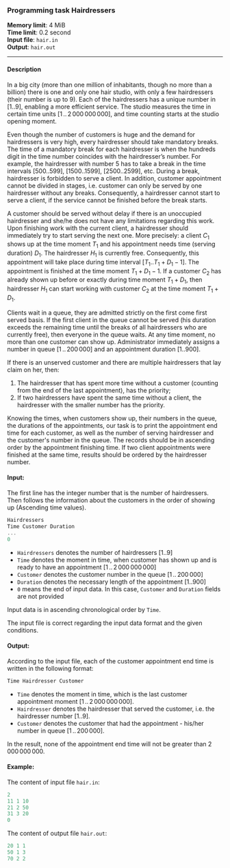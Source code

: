 ### Programming task Hairdressers

**Memory limit**: 4 MiB  
**Time limit**: 0.2 second  
**Input file**: `hair.in`  
**Output**: `hair.out`

---

#### Description

In a big city (more than one million of inhabitants, though no more than a billion) there is one and only one hair studio, with only a few hairdressers (their number is up to $9$). Each of the hairdressers has a unique number in $[1..9]$, enabling a more efficient service. The studio measures the time in certain time units $[1\,..\,2\,000\,000\,000]$, and time counting starts at the studio opening moment.

Even though the number of customers is huge and the demand for hairdressers is very high, every hairdresser should take mandatory breaks. The time of a mandatory break for each hairdresser is when the hundreds digit in the time number coincides with the hairdresser’s number. For example, the hairdresser with number $5$ has to take a break in the time intervals $[500..599]$, $[1500..1599]$, $[2500..2599]$, etc. During a break, hairdresser is forbidden to serve a client. In addition, customer appointment cannot be divided in stages, i.e. customer can only be served by one hairdresser without any breaks. Consequently, a hairdresser cannot start to serve a client, if the service cannot be finished before the break starts.

A customer should be served without delay if there is an unoccupied hairdresser and she/he does not have any limitations regarding this work. Upon finishing work with the current client, a hairdresser should immediately try to start serving the next one. More precisely: a client $C_1$ shows up at the time moment $T_1$ and his appointment needs time (serving duration) $D_1$. The hairdresser $H_1$ is currently free. Consequently, this appointment will take place during time interval $[T_1..T_1+D_1-1]$. The appointment is finished at the time moment $T_1+ D_1-1$. If a customer $C_2$ has already shown up before or exactly during time moment $T_1+D_1$, then hairdresser $H_1$ can start working with customer $C_2$ at the time moment $T_1+ D_1$.

Clients wait in a queue, they are admitted strictly on the first come first served basis. If the first client in the queue cannot be served 
(his duration exceeds the remaining time until the breaks of all hairdressers who are currently free), then everyone in the queue waits.
At any time moment, no more than one customer can show up. 
Administrator immediately assigns a number in queue $[1\,..\,200\,000]$ and an appointment duration $[1..900]$.

If there is an unserved customer and there are multiple hairdressers that lay claim on her, then:

1. The hairdresser that has spent more time without a customer (counting from the end of the last appointment), has the priority;
2. If two hairdressers have spent the same time without a client, the hairdresser with the smaller number has the priority.

Knowing the times, when customers show up, their numbers in the queue, the durations of the appointments, our task is to print the appointment end time for each customer, as well as the number of serving hairdresser and the customer's number in the queue. The records should be in ascending order by the appointment finishing time. If two client appointments were finished at the same time, results should be ordered by the hairdresser number.

#### Input: 

The first line has the integer number that is the number of hairdressers. Then follows the information about the customers in the order of showing up (Ascending time values).

```c
Hairdressers
Time Customer Duration
...
0
```

* `Hairdressers` denotes the number of hairdressers $[1..9]$
* `Time` denotes the moment in time, when customer has shown up and is ready to have an appointment $[1\,..\,2\,000\,000\,000]$
* `Customer` denotes the customer number in the queue $[1\,..\,200\,000]$
* `Duration` denotes the necessary length of the appointment $[1..900]$
* `0` means the end of input data. In this case, `Customer` and `Duration` fields are not provided

Input data is in ascending chronological order by `Time`.

The input file is correct regarding the input data format and the given conditions.

#### Output:

According to the input file, each of the customer appointment end time is written in the following format:

```c
Time Hairdresser Customer
```

* `Time` denotes the moment in time, which is the last customer appointment moment $[1\,..\,2\,000\,000\,000]$.
* `Hairdresser` denotes the hairdresser that served the customer, i.e. the hairdresser number $[1..9]$.
* `Customer` denotes the customer that had the appointment - his/her number in queue $[1\,..\,200\,000]$.

In the result, none of the appointment end time will not be greater than $2\,000\,000\,000$.

#### Example:

The content of input file `hair.in`:

```c
2
11 1 10
21 2 50
31 3 20
0
```

The content of output file `hair.out`:

```c
20 1 1
50 1 3
70 2 2
```
